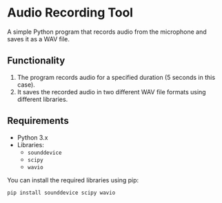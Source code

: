 # Audio Recording Tool

A simple Python program that records audio from the microphone and saves it as a WAV file.

## Functionality
1. The program records audio for a specified duration (5 seconds in this case).
2. It saves the recorded audio in two different WAV file formats using different libraries.

## Requirements
- Python 3.x
- Libraries:
  - `sounddevice`
  - `scipy`
  - `wavio`

You can install the required libraries using pip:
```bash
pip install sounddevice scipy wavio
